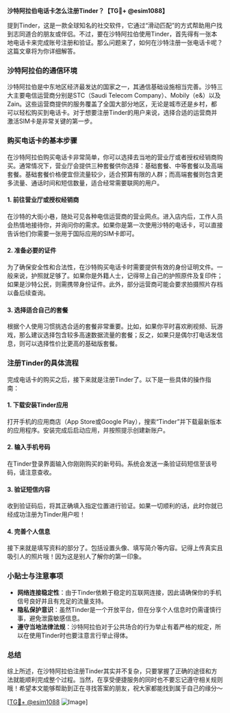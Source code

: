 **沙特阿拉伯电话卡怎么注册Tinder？【TG💪+ @esim1088】**

提到Tinder，这是一款全球知名的社交软件，它通过“滑动匹配”的方式帮助用户找到志同道合的朋友或伴侣。不过，要在沙特阿拉伯使用Tinder，首先得有一张本地电话卡来完成账号注册和验证。那么问题来了，如何在沙特注册一张电话卡呢？这篇文章将为你详细解答。

### 沙特阿拉伯的通信环境

沙特阿拉伯是中东地区经济最发达的国家之一，其通信基础设施相当完善。沙特三大主要电信运营商分别是STC（Saudi Telecom Company）、Mobily（e&）以及Zain。这些运营商提供的服务覆盖了全国大部分地区，无论是城市还是乡村，都可以轻松购买到电话卡。对于想要注册Tinder的用户来说，选择合适的运营商并激活SIM卡是非常关键的第一步。

### 购买电话卡的基本步骤

在沙特阿拉伯购买电话卡非常简单，你可以选择去当地的营业厅或者授权经销商购买。通常情况下，营业厅会提供三种套餐供你选择：基础套餐、中等套餐以及高端套餐。基础套餐价格便宜但流量较少，适合预算有限的人群；而高端套餐则包含更多流量、通话时间和短信数量，适合经常需要联网的用户。

#### 1. 前往营业厅或授权经销商

在沙特的大街小巷，随处可见各种电信运营商的营业网点。进入店内后，工作人员会热情地接待你，并询问你的需求。如果你是第一次使用沙特的电话卡，可以直接告诉他们你需要一张用于国际应用的SIM卡即可。

#### 2. 准备必要的证件

为了确保安全性和合法性，在沙特购买电话卡时需要提供有效的身份证明文件。一般来说，护照就足够了。如果你是外籍人士，记得带上自己的护照原件及复印件；如果是沙特公民，则需携带身份证件。此外，部分运营商可能会要求拍摄照片存档以备后续查询。

#### 3. 选择适合自己的套餐

根据个人使用习惯挑选合适的套餐非常重要。比如，如果你平时喜欢刷视频、玩游戏，那么建议选择包含较多高速数据流量的套餐；反之，如果只是偶尔打电话发信息，则可以选择性价比更高的基础版套餐。

### 注册Tinder的具体流程

完成电话卡的购买之后，接下来就是注册Tinder了。以下是一些具体的操作指南：

#### 1. 下载安装Tinder应用

打开手机的应用商店（App Store或Google Play），搜索“Tinder”并下载最新版本的应用程序。安装完成后启动应用，并按照提示创建新账户。

#### 2. 输入手机号码

在Tinder登录界面输入你刚刚购买的新号码。系统会发送一条验证码短信至该号码，请注意查收。

#### 3. 验证短信内容

收到验证码后，将其正确填入指定位置进行验证。如果一切顺利的话，此时你就已经成功注册为Tinder用户啦！

#### 4. 完善个人信息

接下来就是填写资料的部分了。包括设置头像、填写简介等内容。记得上传真实且吸引人的照片哦！因为这是别人了解你的第一印象。

### 小贴士与注意事项

- **网络连接稳定性**：由于Tinder依赖于稳定的互联网连接，因此请确保你的手机信号良好并且有充足的流量支持。
- **隐私保护意识**：虽然Tinder是一个开放平台，但在分享个人信息时仍需谨慎行事，避免泄露敏感信息。
- **遵守当地法律法规**：沙特阿拉伯对于公共场合的行为举止有着严格的规定，所以在使用Tinder时也要注意言行举止得体。

### 总结

综上所述，在沙特阿拉伯注册Tinder其实并不复杂，只要掌握了正确的途径和方法就能顺利完成整个过程。当然，在享受便捷服务的同时也不要忘记遵守相关规则哦！希望本文能够帮助到正在寻找答案的朋友，祝大家都能找到属于自己的缘分～ 

[[TG💪+ @esim1088](https://t.me/s/esim1088) ![Image](https://i.postimg.cc/4NQfJmqS/Snipaste-2025-05-13-00-14-12.png)]